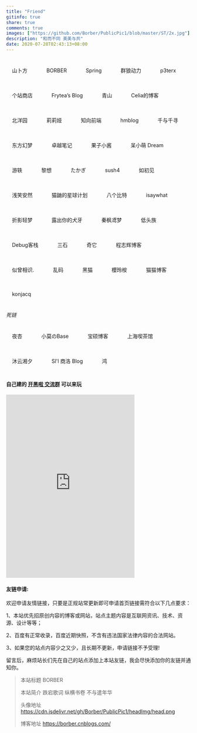 ```yaml
---
title: "Friend"
gitinfo: true
share: true
comments: true
images: ["https://github.com/Borber/PublicPic1/blob/master/ST/2x.jpg"] 
description: "和而不同 美美与共"
date: 2020-07-28T02:43:13+08:00
---
```


<a href="https://novcu.com/" class="ftag" target="_blank">山卜方</a> <a href="https://www.cnblogs.com/borber/" class="ftag" target="_blank">BORBER</a> <a href="https://springzilan.vercel.app/" class="ftag" target="_blank">Spring</a> <a href="https://www.volf.club/" class="ftag" target="_blank">群狼动力</a>  <a href="https://p3terx.com/" class="ftag" target="_blank">p3terx</a>  <a href="https://storeweb.cn/" class="ftag" target="_blank">个站商店</a> <a href="https://blog.frytea.com/" class="ftag" target="_blank">Frytea’s Blog</a> <a href="https://www.huhexian.com/" class="ftag" target="_blank">青山</a> <a href="https://blog.becomingcelia.com" class="ftag" target="_blank">Celia的博客</a> <a href="https://www.tjupt.org/promotionlink.php?key=9324992ae74c08998590a9ee5ba5c66b" class="ftag" target="_blank">北洋园</a> <a href="https://myfanqie.github.io/" class="ftag" target="_blank">莉莉娅</a>  <a href="https://www.yuanqiao.pw/" class="ftag" target="_blank">知向前端</a> <a href="https://www.hm1006.cn/" class="ftag" target="_blank">hmblog</a> <a href="https://www.chihiro.org.cn/" class="ftag" target="_blank">千与千寻</a> <a href="https://blog.badapple.pro/" class="ftag" target="_blank">东方幻梦</a> <a href="http://joyo.ink/" class="ftag" target="_blank">卓越笔记</a> <a href="https://cwxyr.me/" class="ftag" target="_blank">果子小酱</a> <a href="https://www.zhaoyingtian.com/" class="ftag" target="_blank">呆小萌 Dream </a>   <a href="https://blog.devyi.com/" class="ftag" target="_blank"> 游轶 </a> <a href="https://stblog.penclub.club/" class="ftag" target="_blank">黎想</a> <a href="https://lixingyong.com/" class="ftag" target="_blank">たかぎ</a> <a href="https://blog.sush4.vip/" class="ftag" target="_blank">sush4</a> <a href="https://1met.cn/" class="ftag" target="_blank">如初见</a> <a href="https://smilear.cn/" class="ftag" target="_blank">浅笑安然</a> <a href="https://blog.catyo.cn/" class="ftag" target="_blank">猫鼬的星球计划</a> <a href="https://www.gazyip.cn/" class="ftag" target="_blank">八个比特</a> <a href="https://isaywhat.cn/" class="ftag" target="_blank">isaywhat</a> <a href="https://nexmoe.com/" class="ftag" target="_blank">折影轻梦</a> <a href="https://clatterrr.com/" class="ftag" target="_blank">露出你的犬牙</a> <a href="https://blog.zwying.com/" class="ftag" target="_blank">秦枫鸢梦</a> <a href="https://ditou.org/" class="ftag" target="_blank">低头族</a>  <a href="https://www.debuginn.cn/" class="ftag" target="_blank">Debug客栈</a> <a href="https://www.fllv.cn/" class="ftag" target="_blank">三石</a> <a href="https://qitablog.com/" class="ftag" target="_blank">奇它</a> <a href="https://qqzmly.com/" class="ftag" target="_blank">程志辉博客</a> <a href="https://sicxs.cn/" class="ftag" target="_blank">似曾相识.</a> <a href="https://luan.ma/" class="ftag" target="_blank">乱码</a> <a href="https://blackcat.top/" class="ftag" target="_blank">黑猫</a> <a href="https://musenxi.com/" class="ftag" target="_blank">櫻玲桉</a> <a href="https://www.catct.cn" class="ftag" target="_blank">猫猫博客</a> <a href="http://39.107.58.77/" class="ftag" target="_blank">konjacq</a> 



*死链*

  <a href="https://7e.re/" class="ftag" target="_blank">夜杏</a>  <a href="http://blog.mou.best" class="ftag" target="_blank">小莫のBase</a> <a href="https://baoshuo.blog/" class="ftag" target="_blank">宝硕博客</a> <a href="https://www.wallen.xyz/" class="ftag" target="_blank">上海喫茶馆</a> <a href="https://life.myxx-writer.club/" class="ftag" target="_blank">沐云湘夕</a> <a href="http://koi.ll8s.com/" class="ftag" target="_blank">Sl'l 商洛 Blog</a> <a href="https://b.nit9.cn/" class="ftag" target="_blank">鸿</a> 



#### 自己建的 **[开黑啦 交流群](https://kaihei.co/VN2lkl)** 可以来玩



<iframe src="https://kaiheila.cn/widget?id=5298824279695449&theme=dark" width="350" height="500" allowtransparency="true" frameborder="0"></iframe>



#### 友链申请:

欢迎申请友情链接，只要是正规站常更新即可申请首页链接需符合以下几点要求：

1、本站优先招原创内容的博客或网站，站点主题内容是互联网资讯、技术、资源、设计等等；

2、百度有正常收录，百度近期快照，不含有违法国家法律内容的合法网站。

3、如果您的站点内容少之又少，且长期不更新，申请链接不予受理!

留言后，麻烦站长们先在自己的站点添加上本站友链，我会尽快添加你的友链并通知你。

> 本站标题 BORBER
>
> 本站简介 跌宕歌词 纵横书卷 不与遣年华
>
> 头像地址 https://cdn.jsdelivr.net/gh/Borber/PublicPic1/headImg/head.png
>
> 博客地址 https://borber.cnblogs.com/



<style>
.ftag {
    display: inline-block;
    font-size: 14px;
    padding: 8px 16px;
    border-radius: 16px;
    background: var(--color-contrast-high);
    color: var(--color-bg);
    margin: 16px 16px 16px 0;
    text-decoration: none;
    transition: all 0.3s;
}
.ftag:hover {
    transform: translateY(-3px);
}
</style>